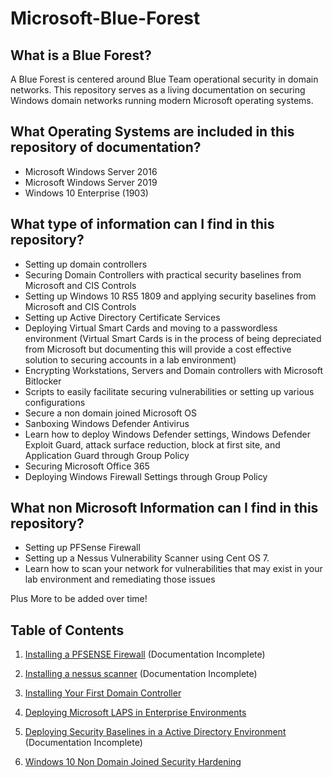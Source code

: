 # Microsoft-Blue-Forest


## What is a Blue Forest?

A Blue Forest is centered around Blue Team operational security in domain networks. This repository serves as a living documentation on securing Windows domain networks running modern Microsoft operating systems. 

## What Operating Systems are included in this repository of documentation?
- Microsoft Windows Server 2016
- Microsoft Windows Server 2019
- Windows 10 Enterprise (1903)

## What type of information can I find in this repository?
- Setting up domain controllers
- Securing Domain Controllers with practical security baselines from Microsoft and CIS Controls
- Setting up Windows 10 RS5 1809 and applying security baselines from Microsoft and CIS Controls
- Setting up Active Directory Certificate Services
- Deploying Virtual Smart Cards and moving to a passwordless environment (Virtual Smart Cards is in the process of being depreciated from Microsoft but documenting this will provide a cost effective solution to securing accounts in a lab environment)
- Encrypting Workstations, Servers and Domain controllers with Microsoft Bitlocker
- Scripts to easily facilitate securing vulnerabilities or setting up various configurations
- Secure a non domain joined Microsoft OS
- Sanboxing Windows Defender Antivirus
- Learn how to deploy Windows Defender settings, Windows Defender Exploit Guard, attack surface reduction, block at first site, and Application Guard through Group Policy
- Securing Microsoft Office 365
- Deploying Windows Firewall Settings through Group Policy

## What non Microsoft Information can I find in this repository?
- Setting up PFSense Firewall
- Setting up a Nessus Vulnerability Scanner using Cent OS 7.
- Learn how to scan your network for vulnerabilities that may exist in your lab environment and remediating those issues

Plus More to be added over time!

## Table of Contents

1. [Installing a PFSENSE Firewall](https://github.com/rootsecdev/Microsoft-Blue-Forest/tree/master/PFSENSE) (Documentation Incomplete)

2. [Installing a nessus scanner](https://github.com/rootsecdev/Microsoft-Blue-Forest/blob/master/Nessus/Readme.md) (Documentation Incomplete)

3. [Installing Your First Domain Controller](https://github.com/rootsecdev/Microsoft-Blue-Forest/blob/master/FirstDomainControllerInstall.md)

4. [Deploying Microsoft LAPS in Enterprise Environments](https://github.com/rootsecdev/Microsoft-Blue-Forest/blob/master/Microsoft%20LAPS/readme.md)

5. [Deploying Security Baselines in a Active Directory Environment](https://github.com/rootsecdev/Microsoft-Blue-Forest/blob/master/Security%20Baselines/Readme.md) (Documentation Incomplete)

6. [Windows 10 Non Domain Joined Security Hardening](https://github.com/rootsecdev/Microsoft-Blue-Forest/blob/master/Security%20Baselines/StandAloneHardening1903.md)



